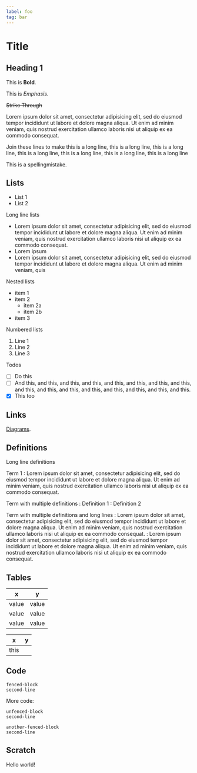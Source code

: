 ```yaml
---
label: foo
tag: bar
---
```


# Title

## Heading 1

This is **Bold**.

This is _Emphasis_.

~~Strike Through~~

Lorem ipsum dolor sit amet, consectetur adipisicing elit, sed do eiusmod tempor
incididunt ut labore et dolore magna aliqua. Ut enim ad minim veniam, quis
nostrud exercitation ullamco laboris nisi ut aliquip ex ea commodo consequat.

Join these lines to make this is a long line, this is a long line, this is a long line, this is a long
line, this is a long line, this is a long line, this is a long line

This is a spellingmistake.

## Lists

- List 1
- List 2

Long line lists

- Lorem ipsum dolor sit amet, consectetur adipisicing elit, sed do eiusmod
  tempor incididunt ut labore et dolore magna aliqua. Ut enim ad minim veniam,
  quis nostrud exercitation ullamco laboris nisi ut aliquip ex ea commodo
  consequat.
- Lorem ipsum
- Lorem ipsum dolor sit amet, consectetur adipisicing elit, sed do eiusmod
  tempor incididunt ut labore et dolore magna aliqua. Ut enim ad minim veniam,
  quis

Nested lists

- item 1
- item 2
  - item 2a
  - item 2b
- item 3

Numbered lists

1. Line 1
2. Line 2
3. Line 3

Todos

- [ ] Do this
- [ ] And this, and this, and this, and this, and this, and this, and this, and
  this, and this, and this, and this, and this, and this, and this, and this,
  and this.
- [x] This too

## Links

[Diagrams](./diagrams.md).

## Definitions

Long line definitions

Term 1
: Lorem ipsum dolor sit amet, consectetur adipisicing elit, sed do eiusmod
  tempor incididunt ut labore et dolore magna aliqua. Ut enim ad minim veniam,
  quis nostrud exercitation ullamco laboris nisi ut aliquip ex ea commodo
  consequat.

Term with multiple definitions
: Definition 1
: Definition 2

Term with multiple definitions and long lines
: Lorem ipsum dolor sit amet, consectetur adipisicing elit, sed do eiusmod
  tempor incididunt ut labore et dolore magna aliqua. Ut enim ad minim veniam,
  quis nostrud exercitation ullamco laboris nisi ut aliquip ex ea commodo
  consequat.
: Lorem ipsum dolor sit amet, consectetur adipisicing elit, sed do eiusmod
  tempor incididunt ut labore et dolore magna aliqua. Ut enim ad minim veniam,
  quis nostrud exercitation ullamco laboris nisi ut aliquip ex ea commodo
  consequat.

## Tables

| x     | y     |
| --    | --    |
| value | value |
| value | value |
| value | value |

| x    | y  |
| --   | -- |
| this |    |

## Code

```
fenced-block
second-line
```

More code:

    unfenced-block
    second-line

```
another-fenced-block
second-line
```

## Scratch

Hello world!
